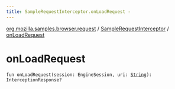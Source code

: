 ```yaml
---
title: SampleRequestInterceptor.onLoadRequest - 
---
```


[org.mozilla.samples.browser.request](../index.html) / [SampleRequestInterceptor](index.html) / [onLoadRequest](./on-load-request.html)

# onLoadRequest

`fun onLoadRequest(session: EngineSession, uri: `[`String`](https://kotlinlang.org/api/latest/jvm/stdlib/kotlin/-string/index.html)`): InterceptionResponse?`